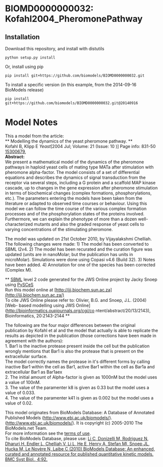 # BIOMD0000000032: Kofahl2004_PheromonePathway

## Installation

Download this repository, and install with distutils

`python setup.py install`

Or, install using pip

`pip install git+https://github.com/biomodels/BIOMD0000000032.git`

To install a specific version (in this example, from the 2014-09-16 BioModels release)

`pip install git+https://github.com/biomodels/BIOMD0000000032.git@20140916`


# Model Notes


This a model from the article:  
** Modelling the dynamics of the yeast pheromone pathway. **   
Kofahl B, Klipp E _Yeast_[2004 Jul; Volume: 21 (Issue: 10 )] Page info: 831-50
[15300679](http://www.ncbi.nlm.nih.gov/pubmed/15300679),  
**Abstract:**   
We present a mathematical model of the dynamics of the pheromone pathways in
haploid yeast cells of mating type MATa after stimulation with pheromone
alpha-factor. The model consists of a set of differential equations and
describes the dynamics of signal transduction from the receptor via several
steps, including a G protein and a scaffold MAP kinase cascade, up to changes
in the gene expression after pheromone stimulation in terms of biochemical
changes (complex formations, phosphorylations, etc.). The parameters entering
the models have been taken from the literature or adapted to observed time
courses or behaviour. Using this model we can follow the time course of the
various complex formation processes and of the phosphorylation states of the
proteins involved. Furthermore, we can explain the phenotype of more than a
dozen well-characterized mutants and also the graded response of yeast cells
to varying concentrations of the stimulating pheromone.

  

The model was updated on 21st October 2010, by Vijayalakshmi Chelliah.  
The following changes were made: 1) The model has been converted to SBML l2v4.
2) The model has been recurated and the curation figure was updated (units are
in nanoMolar; but the publication has units in microMolar). Simulations were
done using Copasi v4.6 (Build 32). 3) Notes have been added. 4) Annotation for
one of the species has been corrected (Complex M).

  
  

** [SBML](http://www.sbml.org/) level 2 code generated for the JWS Online project by Jacky Snoep using [PySCeS](http://pysces.sourceforge.net/)   
Run this model online at
[http://jjj.biochem.sun.ac.za](http://jjj.biochem.sun.ac.za/)  
To cite JWS Online please refer to: Olivier, B.G. and Snoep, J.L. (2004) [Web-
based modelling using JWS Online](http://bioinformatics.oupjournals.org/cgi/co
ntent/abstract/20/13/2143), Bioinformatics, 20:2143-2144 **

The following are the four major differences between the original publication
by Kofahl et al and the model that actually is able to replicate the results
as depicted in the publication (those corrections have been made in agreement
with the authors):  
1\. Bar1 is the inactive protease present inside the cell but the publication
wrongly mentions that Bar1 is also the protease that is present on the
extracellular surface.  
The model correctly names the protease in it's different forms by calling
inactive Bar1 within the cell as Bar1, active Bar1 within the cell as Bar1a
and extracellular Bar1 as Bar1aex  
2\. The initial amount of Alpha-factor is given as 1000nM but the model uses a
value of 100nM.  
3\. The value of the paramenter k8 is given as 0.33 but the model uses a value
of 0.033.  
4\. The value of the paramenter k41 is given as 0.002 but the model uses a
value of 0.02.

This model originates from BioModels Database: A Database of Annotated
Published Models
(http://www.ebi.ac.uk/biomodels/).(http://www.ebi.ac.uk/biomodels/). It is
copyright (c) 2005-2010 The BioModels.net Team.  
For more information see the [terms of
use](http://www.ebi.ac.uk/biomodels/legal.html).  
To cite BioModels Database, please use: [Li C, Donizelli M, Rodriguez N,
Dharuri H, Endler L, Chelliah V, Li L, He E, Henry A, Stefan MI, Snoep JL,
Hucka M, Le Novère N, Laibe C (2010) BioModels Database: An enhanced, curated
and annotated resource for published quantitative kinetic models. BMC Syst
Biol., 4:92.](http://www.ncbi.nlm.nih.gov/pubmed/20587024)


